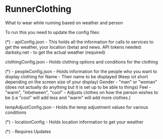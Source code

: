 # RunnerClothing
What to wear while running based on weather and person

To run this you need to update the config files:

(*) - apiConfig.json - This holds all the information for calls to services to get the weather, your location (beta) and news.
    API tokens needed:
      darksky.net - to get the actual weather (required)

clothingConfig.json - Holds clothing options and conditions for the clothing

(*) - peopleConfig.json - Holds information for the people who you want to display clothing for
    Name - Their name to be displayed (Keep iot short depending on the screen size of your display)
    Gender - "man" or "woman" (does not actually do anything but it is set up to be able to things)
    Feel - "warm", "inbetween", "cool" - Adjusts clothes on how the person wishes to be (i.e "cool" will add less and "warm" will add more clothes.)
  
tempAdjustConfig.json - Holds the temp adjustment values for various conditions  

(*) - locationConfig - Holds location information to get your weather

(*) - Requires Updates
